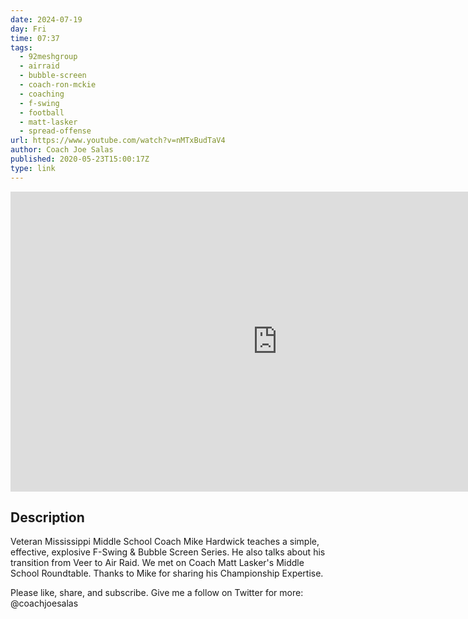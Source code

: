 ```yaml
---
date: 2024-07-19
day: Fri
time: 07:37
tags:
  - 92meshgroup
  - airraid
  - bubble-screen
  - coach-ron-mckie
  - coaching
  - f-swing
  - football
  - matt-lasker
  - spread-offense
url: https://www.youtube.com/watch?v=nMTxBudTaV4
author: Coach Joe Salas
published: 2020-05-23T15:00:17Z
type: link
---
```


<iframe width="854" height="480" src="https://www.youtube.com/embed/nMTxBudTaV4" frameborder="0" allowfullscreen></iframe>

## Description
Veteran Mississippi Middle School Coach Mike Hardwick teaches a simple, effective, explosive F-Swing & Bubble Screen Series. He also talks about his transition from Veer to Air Raid. We met on Coach Matt Lasker's Middle School Roundtable. Thanks to Mike for sharing his Championship Expertise.

Please like, share, and subscribe. Give me a follow on Twitter for more: @coachjoesalas